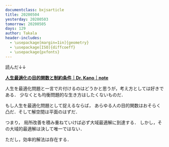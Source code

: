 ```yaml
---
documentclass: bxjsarticle
title: 20200504
yesterday: 20200503
tomorrow: 20200505
days: 129
author: Takala
header-includes:
  - \usepackage[margin=1in]{geometry}
  - \usepackage[ISO]{diffcoeff}
  - \usepackage{pxfonts}
---
```



読んだ↓↓

**[人生最適化の目的関数と制約条件｜Dr. Kano｜note](https://note.com/dr_kano/n/nb1e73d3d4d54)**


人生を最適化問題と一言で片付けるのはどうかと思うが，考え方としては好きである．
少なくとも均衡問題的な生き方はしたくないものだ．


もし人生を最適化問題として捉えるならば，
あらゆる人の目的関数はおそらく凸だ．そして解空間は平面のはずだ．


つまり，
局所改善を積み重ねていけば必ず大域最適解に到達する．
しかし，その大域的最適解は決して唯一ではない．


ただし，効率的解法は存在する．